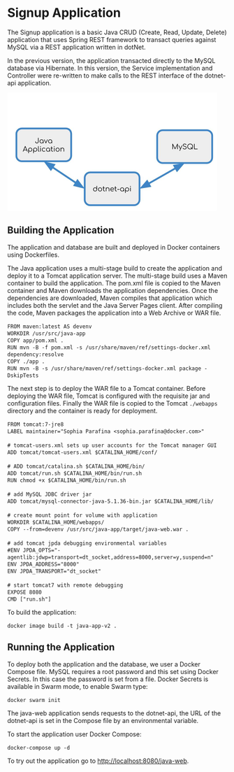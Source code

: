 # Signup Application

The Signup application is a basic Java CRUD (Create, Read, Update, Delete) application that uses Spring REST framework to transact queries against MySQL via a REST application written in dotNet.

In the previous version, the application transacted directly to the MySQL database via Hibernate. In this version, the Service implementation and Controller were re-written to make calls to the REST interface of the dotnet-api application.

<img src="images/architecture-v2.jpg"  width=480>

##  Building the Application

The application and database are built and deployed in Docker containers using Dockerfiles.

The Java application uses a multi-stage build to create the application and deploy it to a Tomcat application server. The multi-stage build uses a Maven container to build the application. The pom.xml file is copied to the Maven container and Maven downloads the application dependencies. Once the dependencies are downloaded, Maven compiles that application which includes both the servlet and the Java Server Pages client. After compiling the code, Maven packages the application into a Web Archive or WAR file.

```
FROM maven:latest AS devenv
WORKDIR /usr/src/java-app 
COPY app/pom.xml .
RUN mvn -B -f pom.xml -s /usr/share/maven/ref/settings-docker.xml dependency:resolve
COPY ./app .
RUN mvn -B -s /usr/share/maven/ref/settings-docker.xml package -DskipTests
```
The next step is to deploy the WAR file to a Tomcat container. Before deploying the WAR file, Tomcat is configured with the requisite jar and configuration files. Finally the WAR file is copied to the Tomcat `./webapps` directory and the container is ready for deployment.

```
FROM tomcat:7-jre8
LABEL maintainer="Sophia Parafina <sophia.parafina@docker.com>"

# tomcat-users.xml sets up user accounts for the Tomcat manager GUI
ADD tomcat/tomcat-users.xml $CATALINA_HOME/conf/

# ADD tomcat/catalina.sh $CATALINA_HOME/bin/
ADD tomcat/run.sh $CATALINA_HOME/bin/run.sh
RUN chmod +x $CATALINA_HOME/bin/run.sh

# add MySQL JDBC driver jar
ADD tomcat/mysql-connector-java-5.1.36-bin.jar $CATALINA_HOME/lib/

# create mount point for volume with application
WORKDIR $CATALINA_HOME/webapps/
COPY --from=devenv /usr/src/java-app/target/java-web.war .

# add tomcat jpda debugging environmental variables
#ENV JPDA_OPTS="-agentlib:jdwp=transport=dt_socket,address=8000,server=y,suspend=n"
ENV JPDA_ADDRESS="8000"
ENV JPDA_TRANSPORT="dt_socket"

# start tomcat7 with remote debugging
EXPOSE 8080
CMD ["run.sh"]
``` 

To build the application:
```
docker image build -t java-app-v2 .
```

## Running the Application

To deploy both the application and the database, we user a Docker Compose file. MySQL requires a root password and this set using Docker Secrets. In this case the password is set from a file. Docker Secrets is available in Swarm mode, to enable Swarm type:
```
docker swarm init
```

The java-web application sends requests to the dotnet-api, the URL of the dotnet-api is set in the Compose file by an environmental variable.


To start the application user Docker Compose:
```
docker-compose up -d
```

To try out the application go to [http://localhost:8080/java-web](http://localhost:8080/java-web).
